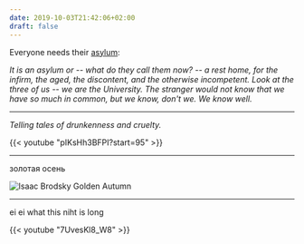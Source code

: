 ```yaml
---
date: 2019-10-03T21:42:06+02:00
draft: false
---
```


Everyone needs their [asylum](http://mumpsimus.blogspot.com/2008/06/stoner-by-john-williams.html):

_It is an asylum or -- what do they call them now? -- a rest home, for the infirm, the aged, the discontent, and the otherwise incompetent. Look at the three of us -- we are the University. The stranger would not know that we have so much in common, but we know, don't we. We know well._

---

_Telling tales of drunkenness and cruelty._

{{< youtube "pIKsHh3BFPI?start=95" >}}

---

золотая осень

![Isaac Brodsky Golden Autumn](/isaac-brodsky-golden-autumn.jpg)

---

ei ei what this niht is long

{{< youtube "7UvesKl8_W8" >}}
